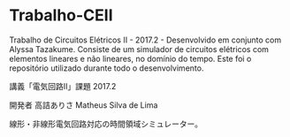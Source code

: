 # Trabalho-CEII

Trabalho de Circuitos Elétricos II - 2017.2 - Desenvolvido em conjunto com Alyssa Tazakume. Consiste de um simulador de circuitos elétricos com elementos lineares e não lineares, no domínio do tempo. Este foi o repositório utilizado durante todo o desenvolvimento.


講義「電気回路II」課題
2017.2

開発者
高詰ありさ
Matheus Silva de Lima

線形・非線形電気回路対応の時間領域シミュレーター。

